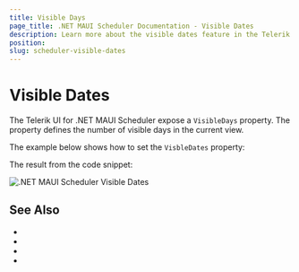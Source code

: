 ```yaml
---
title: Visible Days
page_title: .NET MAUI Scheduler Documentation - Visible Dates
description: Learn more about the visible dates feature in the Telerik UI for .NET MAUI Scheduler control.
position: 
slug: scheduler-visible-dates
---
```


# Visible Dates

The Telerik UI for .NET MAUI Scheduler expose a `VisibleDays` property. The property defines the number of visible days in the current view.

The example below shows how to set the `VisbleDates` property:

 <snippet id='' />


The result from the code snippet:

![.NET MAUI Scheduler Visible Dates](images/)


## See Also

- 
- 
- 
- 